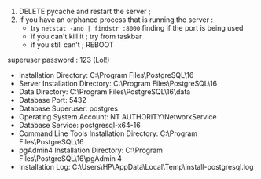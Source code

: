 1. DELETE pycache and restart the server ;
2. If you have an orphaned process that is running the server :
    - try `netstat -ano | findstr :8000` finding if the port is being used
    - if you can't kill it ; try from taskbar
    - if you still can't ; REBOOT

superuser password : 123 (Lol!)
- Installation Directory: C:\Program Files\PostgreSQL\16
- Server Installation Directory: C:\Program Files\PostgreSQL\16
- Data Directory: C:\Program Files\PostgreSQL\16\data
- Database Port: 5432
- Database Superuser: postgres
- Operating System Account: NT AUTHORITY\NetworkService
- Database Service: postgresql-x64-16
- Command Line Tools Installation Directory: C:\Program Files\PostgreSQL\16
- pgAdmin4 Installation Directory: C:\Program Files\PostgreSQL\16\pgAdmin 4
- Installation Log: C:\Users\HP\AppData\Local\Temp\install-postgresql.log